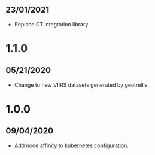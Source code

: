 ## 23/01/2021

- Replace CT integration library

# 1.1.0

## 05/21/2020

- Change to new VIIRS datasets generated by geotrellis.


# 1.0.0

## 09/04/2020

- Add node affinity to kubernetes configuration.
